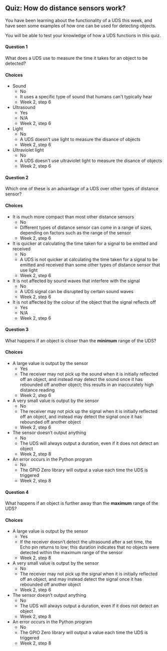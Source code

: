 [comment]: # (
Feedback Author: Normally lead educator
)

## Quiz: How do distance sensors work?

You have been learning about the functionality of a UDS this week, and have seen some examples of how one can be used for detecting objects.

You will be able to test your knowledge of how a UDS functions in this quiz.

#### Question 1

What does a UDS use to measure the time it takes for an object to be detected? 

#### Choices 

+ Sound
    + No 
    + It uses a specific type of sound that humans can't typically hear
    + Week 2, step 6
+ Ultrasound
    + Yes 
    + N/A 
    + Week 2, step 6
+ Light
    + No
    + A UDS doesn't use light to measure the disance of objects
    + Week 2, step 6
+ Ultraviolet light
    + No
    + A UDS doesn't use ultraviolet light to measure the disance of objects
    + Week 2, step 6

#### Question 2

Which one of these is an advantage of a UDS over other types of distance sensor?

#### Choices 

+ It is much more compact than most other distance sensors
    + No 
    + Different types of distance sensor can come in a range of sizes, depending on factors such as the range of the sensor
    + Week 2, step 6
+ It is quicker at calculating the time taken for a signal to be emitted and received 
    + No 
    + A UDS is not quicker at calculating the time taken for a signal to be emitted and received than some other types of distance sensor that use light
    + Week 2, step 6
+ It is not affected by sound waves that interfere with the signal
    + No
    + A UDS signal can be disrupted by certain sound waves
    + Week 2, step 6
+ It is not affected by the colour of the object that the signal reflects off
    + Yes
    + N/A
    + Week 2, step 6

#### Question 3

What happens if an object is closer than the **minimum** range of the UDS?

#### Choices 

+ A large value is output by the sensor
    + Yes 
    + The receiver may not pick up the sound when it is initially reflected off an object, and instead may detect the sound once it has rebounded off another object; this results in an inaccurately high distance reading
    + Week 2, step 6
+ A very small value is output by the sensor
    + No 
    + The receiver may not pick up the signal when it is initially reflected off an object, and instead may detect the signal once it has rebounded off another object
    + Week 2, step 6
+ The sensor doesn’t output anything
    + No
    + The UDS will always output a duration, even if it does not detect an object
    + Week 2, step 8
+ An error occurs in the Python program
    + No
    + The GPIO Zero library will output a value each time the UDS is triggered
    + Week 2, step 8

#### Question 4

What happens if an object is further away than the **maximum** range of the UDS?

#### Choices 

+ A large value is output by the sensor
    + Yes 
    + If the receiver doesn’t detect the ultrasound after a set time, the Echo pin returns to low; this duration indicates that no objects were detected within the maximum range of the sensor
    + Week 2, step 8
+ A very small value is output by the sensor
    + No 
    + The receiver may not pick up the signal when it is initially reflected off an object, and may instead detect the signal once it has rebounded off another object
    + Week 2, step 6
+ The sensor doesn’t output anything
    + No
    + The UDS will always output a duration, even if it does not detect an object
    + Week 2, step 8
+ An error occurs in the Python program
    + No
    + The GPIO Zero library will output a value each time the UDS is triggered
    + Week 2, step 8
